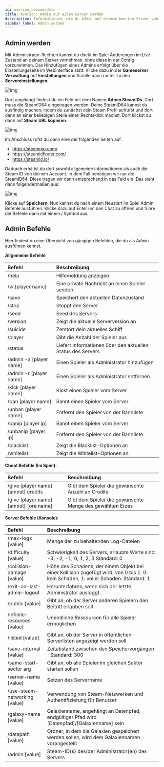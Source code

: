 ```yaml
---
id: avorion_becomeadmin
title: Avorion: Admin auf einem Server werden
description: Informationen, wie du Admin auf deinem Avorion-Server von ZAP-Hosting wirst - ZAP-Hosting.com Dokumentationen
sidebar_label: Admin werden
---
```




## Admin werden

Mit Administrator-Rechten kannst du direkt im Spiel Änderungen im Live-Zustand an deinem Server vornehmen, ohne diese in der Config vorzunehmen. Das Hinzufügen eines Admins erfolgt über die Einstellungsseite im Webinterface statt. Klicke dazu in der **Gameserver Verwaltung** auf **Einstellungen** und Scrolle dann runter zu den **Servereinstellungen**.

![img](https://screensaver01.zap-hosting.com/index.php/s/NKQYAAM6DDTa2py/preview)



Dort angelangt findest du ein Feld mit dem Namen **Admin SteamIDs**. Dort muss die SteamID64 eingetragen werden. Deine SteamID64 kannst du ausfindig machen, indem du zunächst dein Steam Profil aufrufst und dort dann an einer beliebigen Stelle einen Rechtsklick machst. Dort klickst du dann auf **Steam URL kopieren**. 

![img](https://screensaver01.zap-hosting.com/index.php/s/e9Eb7EDtW7BPSZo/preview)



Im Anschluss rufst du dann eine der folgenden Seiten auf:

- https://steamrep.com/
- https://steamidfinder.com/
- https://steamid.io/



Dadurch erhältst du dort sowohl allgemeine Informationen als auch die Steam ID von deinem Account. In dem Fall benötigen wir nur die SteamID64. Diese tragen wir dann entsprechend in das Feld ein. Das sieht dann folgendermaßen aus:



![img](https://screensaver01.zap-hosting.com/index.php/s/6y4tjkAPoHSjqWi/preview)



Klicke auf **Speichern**. Nun kannst du nach einem Neustart im Spiel Admin Befehle ausführen. Klicke dazu auf Enter um den Chat zu öffnen und führe die Befehle dann mit einem / Symbol aus. 



## Admin Befehle

Hier findest du eine Übersicht von gängigen Befehlen, die du als Admin ausführen kannst. 



**Allgemeine Befehle** 

| Befehl                  | Beschreibung                                                |
| :---------------------- | :---------------------------------------------------------- |
| /help                   | Hilfemeldung anzeigen                                       |
| /w [player name]        | Eine private Nachricht an einen Spieler senden              |
| /save                   | Speichert den aktuellen Datenzustand                        |
| /stop                   | Stoppt den Server                                           |
| /seed                   | Seed des Servers                                            |
| /version                | Zeigt die aktuelle Serverversion an                         |
| /suicide                | Zerstört dein aktuelles Schiff                              |
| /player                 | Gibt die Anzahl der Spieler aus                             |
| /status                 | Liefert Informationen über den aktuellen Status des Servers |
| /admin -a [player name] | Einen Spieler als Administrator hinzufügen                  |
| /admin -r [player name] | Einen Spieler als Administrator entfernen                   |
| /kick [player name]     | Kickt einen Spieler vom Server                              |
| /ban [player name]      | Bannt einen Spieler vom Server                              |
| /unban [player name]    | Entfernt den Spieler von der Bannliste                      |
| /banip [player ip]      | Bannt einen Spieler vom Server                              |
| /unbanip [player ip]    | Entfernt den Spieler von der Bannliste                      |
| /blacklist              | Zeigt die Blacklist-Optionen an                             |
| /whitelist              | Zeigt die Whitelist-Optionen an                             |



**Cheat Befehle (Im Spiel):**

| Befehl                                 | Beschreibung                                              |
| :------------------------------------- | :-------------------------------------------------------- |
| /give [player name] [amout] credits    | Gibt dem Spieler die gewünschte Anzahl an Credits         |
| /give [player name] [amout] [ore name] | Gibt dem Spieler die gewünschte Menge des gewählten Erzes |



**Server Befehle (Konsole):**

| Befehl                        | Beschreibung                                                 |
| :---------------------------- | :----------------------------------------------------------- |
| /max-logs [value]             | Menge der zu behaltenden Log-Dateien                         |
| /difficulty [value]           | Schwierigkeit des Servers, erlaubte Werte sind: -3, -2, -1, 0, 1, 2, 3 Standard: 0 |
| /collision-damage [value]     | Höhe des Schadens, der einem Objekt bei einer Kollision zugefügt wird, von 0 bis 1. 0: kein Schaden, 1: voller Schaden. Standard: 1 |
| /exit-on-last-admin-logout    | Herunterfahren, wenn sich der letzte Administrator ausloggt. |
| /public [value]               | Gibt an, ob der Server anderen Spielern den Beitritt erlauben soll |
| /infinite-resources [value]   | Unendliche Ressourcen für alle Spieler ermöglichen           |
| /listed [value]               | Gibt an, ob der Server in öffentlichen Serverlisten angezeigt werden soll |
| /save-interval [value]        | Zeitabstand zwischen den Speichervorgängen -Standard: 300    |
| /same-start-sector arg        | Gibt an, ob alle Spieler im gleichen Sektor starten sollen   |
| /server-name [value]          | Setzen des Servername                                        |
| /use-steam-networking [value] | Verwendung von Steam-Netzwerken und Authentifizierung für Benutzer |
| /galaxy-name [value]          | Galaxienname, angehängt an Datenpfad, endgültiger Pfad wird [Datenpfad]/[Galaxienname] sein |
| /datapath [value]             | Ordner, in dem die Galaxien gespeichert werden sollen, wird dem Galaxiennamen vorangestellt |
| /admin [value]                | Steam-ID(s) des/der Administrator(en) des Servers            |

